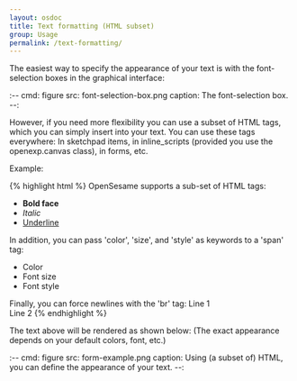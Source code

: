 ```yaml
---
layout: osdoc
title: Text formatting (HTML subset)
group: Usage
permalink: /text-formatting/
---
```


The easiest way to specify the appearance of your text is with the font-selection boxes in the graphical interface:

:--
cmd: figure
src: font-selection-box.png
caption: The font-selection box.
--:

However, if you need more flexibility you can use a subset of HTML tags, which you can simply insert into your text. You can use these tags everywhere: In sketchpad items, in inline_scripts (provided you use the openexp.canvas class), in forms, etc.

Example:

{% highlight html %}
OpenSesame supports a sub-set of HTML tags:
- <b>Bold face</b>
- <i>Italic</i>
- <u>Underline</u>

In addition, you can pass 'color', 'size', and 'style' as keywords to a 'span' tag:
- <span color="red">Color</span>
- <span size="32">Font size</span>
- <span style="serif">Font style</span>

Finally, you can force newlines with the 'br' tag:
Line 1<br>Line 2
{% endhighlight %}

The text above will be rendered as shown below: (The exact appearance depends on your default colors, font, etc.)

:--
cmd: figure
src: form-example.png
caption: Using (a subset of) HTML, you can define the appearance of your text.
--: